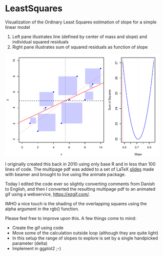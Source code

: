 # LeastSquares
Visualization of the Ordinary Least Squares estimation of slope for a simple linear model

1. Left pane illustrates line (defined by center of mass and slope) and individual squared residuals
2. Right pane illustrates sum of squared residuals as function of slope

<img src="https://github.com/PeterStoltze/LeastSquares/blob/master/LeastSquares.gif" width="666" alt="Result converted to GIF">

I originally created this back in 2010 using only base R and in less than 100 lines of code. The multipage pdf was added to a set of LaTeX [slides](http://peterstoltze.dk/stat/kap11/kap11.pdf) made with beamer and brought to live using the animate package.

Today I edited the code ever so slightly converting comments from Danish to English, and then I converted the resulting multipage pdf to an animated gif using a webservice, https://ezgif.com/.

IMHO a nice touch is the shading of the overlapping squares using the alpha argument in the rgb() function.

Please feel free to improve upon this. A few things come to mind:
* Create the gif using code
* Move some of the calculation outside loop (although they are quite light)
* In this setup the range of slopes to explore is set by a single handpicked parameter (delta)
* Implement in ggplot2 ;-)
